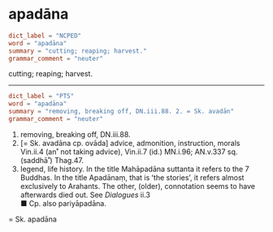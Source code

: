 # apadāna

``` toml
dict_label = "NCPED"
word = "apadāna"
summary = "cutting; reaping; harvest."
grammar_comment = "neuter"
```

cutting; reaping; harvest.

--------------------

``` toml
dict_label = "PTS"
word = "apadāna"
summary = "removing, breaking off, DN.iii.88. 2. = Sk. avadān"
grammar_comment = "neuter"
```

1. removing, breaking off, DN.iii.88.
2. [= Sk. avadāna cp. ovāda] advice, admonition, instruction, morals Vin.ii.4 (an˚ not taking advice), Vin.ii.7 (id.) MN.i.96; AN.v.337 sq. (saddhā˚) Thag.47.
3. legend, life history. In the title Mahāpadāna suttanta it refers to the 7 Buddhas. In the title Apadānaṃ, that is ʻthe stories’, it refers almost exclusively to Arahants. The other, (older), connotation seems to have afterwards died out. See *Dialogues* ii.3  
   ■ Cp. also pariyāpadāna.

= Sk. apadāna

